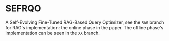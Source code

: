 # SEFRQO
A Self-Evolving Fine-Tuned RAG-Based Query Optimizer, see the `RAG` branch for RAG's implementation: the online phase in the paper.
The offline phase's implementation can be seen in the `XX` branch.
